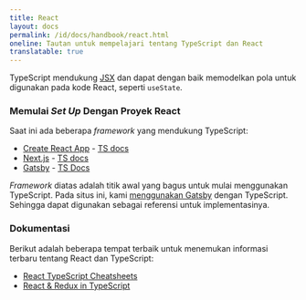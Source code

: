 ```yaml
---
title: React
layout: docs
permalink: /id/docs/handbook/react.html
oneline: Tautan untuk mempelajari tentang TypeScript dan React
translatable: true
---
```


TypeScript mendukung [JSX](/docs/handbook/jsx.html) dan dapat dengan baik memodelkan pola untuk digunakan pada kode React, seperti `useState`.

### Memulai _Set Up_ Dengan Proyek React

Saat ini ada beberapa _framework_ yang mendukung TypeScript:

- [Create React App](https://create-react-app.dev) - [TS docs](https://create-react-app.dev/docs/adding-typescript/)
- [Next.js](https://nextjs.org) - [TS docs](https://nextjs.org/learn/excel/typescript)
- [Gatsby](https://www.gatsbyjs.org) - [TS Docs](https://www.gatsbyjs.org/docs/typescript/)

_Framework_ diatas adalah titik awal yang bagus untuk mulai menggunakan TypeScript. Pada situs ini, kami [menggunakan Gatsby](https://www.gatsbyjs.org/blog/2020-01-23-why-typescript-chose-gatsby/#reach-skip-nav) dengan TypeScript. Sehingga dapat digunakan sebagai referensi untuk implementasinya.

### Dokumentasi

Berikut adalah beberapa tempat terbaik untuk menemukan informasi terbaru tentang React dan TypeScript:

- [React TypeScript Cheatsheets](https://react-typescript-cheatsheet.netlify.app)
- [React & Redux in TypeScript](https://github.com/piotrwitek/react-redux-typescript-guide#react--redux-in-typescript---complete-guide)
